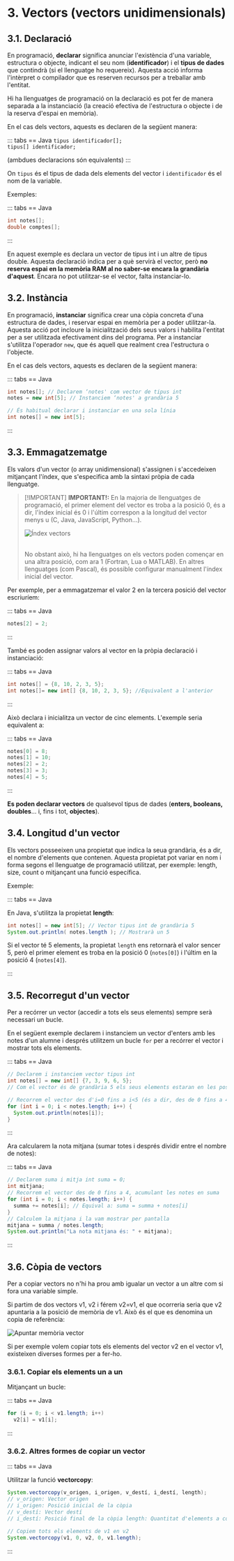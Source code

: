 # 3. Vectors (vectors unidimensionals)

## 3.1. Declaració

En programació, **declarar** significa anunciar l'existència d'una variable, estructura o objecte, indicant el seu nom (**identificador**) i el **tipus de dades** que contindrà (si el llenguatge ho requereix). Aquesta acció informa l'intèrpret o compilador que es reserven recursos per a treballar amb l'entitat.

Hi ha llenguatges de programació on la declaració es pot fer de manera separada a la instanciació (la creació efectiva de l'estructura o objecte i de la reserva d'espai en memòria).

En el cas dels vectors, aquests es declaren de la següent manera:

::: tabs
== Java
`tipus identificador[];`  
`tipus[] identificador;`

(ambdues declaracions són equivalents)
:::

On `tipus` és el tipus de dada dels elements del vector i `identificador` és el nom de la variable.

Exemples:

::: tabs
== Java

```java
int notes[];  
double comptes[];
```

:::

En aquest exemple es declara un vector de tipus int i un altre de tipus double. Aquesta declaració indica per a què servirà el vector, però **no reserva espai en la memòria RAM al no saber-se encara la grandària d'aquest**. Encara no pot utilitzar-se el vector, falta instanciar-lo.

## 3.2. Instància

En programació, **instanciar** significa crear una còpia concreta d'una estructura de dades, i reservar espai en memòria per a poder utilitzar-la. Aquesta acció pot incloure la inicialització dels seus valors i habilita l'entitat per a ser utilitzada efectivament dins del programa. Per a instanciar s'utilitza l'operador `new`, que és aquell que realment crea l'estructura o l'objecte.

En el cas dels vectors, aquests es declaren de la següent manera:

::: tabs
== Java

```java
int notes[]; // Declarem ‘notes' com vector de tipus int
notes = new int[5]; // Instanciem ‘notes' a grandària 5

// És habitual declarar i instanciar en una sola línia
int notes[] = new int[5];
```

:::

## 3.3. Emmagatzematge

Els valors d'un vector (o array unidimensional) s'assignen i s'accedeixen mitjançant l'índex, que s'especifica amb la sintaxi pròpia de cada llenguatge.

>[!IMPORTANT] <strong>IMPORTANT!:</strong>
>En la majoria de llenguatges de programació, el primer element del vector es troba a la posició 0, és a dir, l'índex inicial és 0 i l'últim correspon a la longitud del vector menys u (C, Java, JavaScript, Python...).
>
>![Índex vectors](/uf5/IndexVectors.jpg)
>
><br>No obstant això, hi ha llenguatges on els vectors poden començar en una altra posició, com ara 1 (Fortran, Lua o MATLAB). En altres llenguatges (com Pascal), és possible configurar manualment l'índex inicial del vector.</br>

Per exemple, per a emmagatzemar el valor 2 en la tercera posició del vector escriuríem:

::: tabs
== Java

```java
notes[2] = 2;
```

:::

També es poden assignar valors al vector en la pròpia declaració i instanciació:

::: tabs
== Java

```java
int notes[] = {8, 10, 2, 3, 5};
int notes[]= new int[] {8, 10, 2, 3, 5}; //Equivalent a l'anterior
```

:::

Això declara i inicialitza un vector de cinc elements. L'exemple seria equivalent a:

::: tabs
== Java

```java
notes[0] = 8;
notes[1] = 10;
notes[2] = 2;
notes[3] = 3;
notes[4] = 5;
```

:::

**Es poden declarar vectors** de qualsevol tipus de dades (**enters, booleans, doubles**... i, fins i tot, **objectes**).

## 3.4. Longitud d'un vector

Els vectors posseeixen una propietat que indica la seua grandària, és a dir, el nombre d'elements que contenen. Aquesta propietat pot variar en nom i forma segons el llenguatge de programació utilitzat, per exemple: length, size, count o mitjançant una funció específica.

Exemple:

::: tabs
== Java

En Java, s'utilitza la propietat **length**:

```java
int notes[] = new int[5]; // Vector tipus int de grandària 5
System.out.println( notes.length ); // Mostrarà un 5
```

Si el vector té 5 elements, la propietat `length` ens retornarà el valor sencer 5, però el primer element es troba en la posició 0 (`notes[0]`) i l'últim en la posició 4 (`notes[4]`).

:::

## 3.5. Recorregut d'un vector

Per a recórrer un vector (accedir a tots els seus elements) sempre serà necessari un bucle.

En el següent exemple declarem i instanciem un vector d'enters amb les notes d'un alumne i després utilitzem un bucle `for` per a recórrer el vector i mostrar tots els elements.

::: tabs
== Java

```java
// Declarem i instanciem vector tipus int
int notes[] = new int[] {7, 3, 9, 6, 5};
// Com el vector és de grandària 5 els seus elements estaran en les posicions de 0 a 4

// Recorrem el vector des d'i=0 fins a i<5 (és a dir, des de 0 fins a 4)
for (int i = 0; i < notes.length; i++) {
  System.out.println(notes[i]);
}
```

:::

Ara calcularem la nota mitjana (sumar totes i després dividir entre el nombre de notes):

::: tabs
== Java

```java
// Declarem suma i mitja int suma = 0;
int mitjana;
// Recorrem el vector des de 0 fins a 4, acumulant les notes en suma 
for (int i = 0; i < notes.length; i++) {
  summa += notes[i]; // Equival a: suma = summa + notes[i]
}
// Calculem la mitjana i la vam mostrar per pantalla 
mitjana = summa / notes.length; 
System.out.println("La nota mitjana és: " + mitjana);
```

:::

## 3.6. Còpia de vectors

Per a copiar vectors no n'hi ha prou amb igualar un vector a un altre com si fora una variable simple.

Si partim de dos vectors v1, v2 i férem v2=v1, el que ocorreria seria que v2 apuntaria a la posició de memòria de v1. Això és el que es denomina un copia de referència:

![Apuntar memòria vector](/uf5/ApuntarMemoriaVector.jpg)

Si per exemple volem copiar tots els elements del vector v2 en el vector v1, existeixen diverses formes per a fer-ho.

### 3.6.1. Copiar els elements un a un

Mitjançant un bucle:

::: tabs
== Java

```java
for (i = 0; i < v1.length; i++)
  v2[i] = v1[i];
```

:::

### 3.6.2. Altres formes de copiar un vector

::: tabs
== Java

Utilitzar la funció **vectorcopy**:

```java
System.vectorcopy(v_origen, i_origen, v_destí, i_destí, length);
// v_origen: Vector origen
// i_origen: Posició inicial de la còpia 
// v_destí: Vector destí
// i_destí: Posició final de la còpia length: Quantitat d'elements a copiar

// Copiem tots els elements de v1 en v2
System.vectorcopy(v1, 0, v2, 0, v1.length);
```

:::

